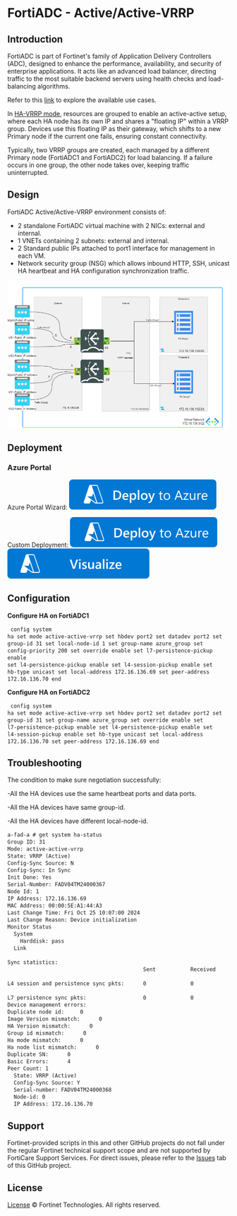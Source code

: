 # FortiADC - Active/Active-VRRP

## Introduction

FortiADC is part of Fortinet's family of Application Delivery Controllers (ADC), designed to enhance the performance, availability, and security of enterprise applications.
It acts like an advanced load balancer, directing traffic to the most suitable backend servers using health checks and load-balancing algorithms.

Refer to this [link](https://github.com/40net-cloud/fortinet-azure-solutions/tree/main/FortiADC/A-Single-VM#Use-Cases) to explore the available use cases.

In [HA-VRRP mode](https://docs.fortinet.com/document/fortiadc/7.4.0/ha-deployment-guide/261403/ha-modes), resources are grouped to enable an active-active setup, where each HA node has its own IP and shares a "floating IP" within a VRRP group. Devices use this floating IP as their gateway, which shifts to a new Primary node if the current one fails, ensuring constant connectivity.

Typically, two VRRP groups are created, each managed by a different Primary node (FortiADC1 and FortiADC2) for load balancing. If a failure occurs in one group, the other node takes over, keeping traffic uninterrupted.

## Design

FortiADC Active/Active-VRRP environment consists of:

- 2 standalone FortiADC virtual machine with 2 NICs: external and internal.
- 1 VNETs containing 2 subnets: external and internal.
- 2 Standard public IPs attached to port1 interface for management in each VM.
- Network security group (NSG) which allows inbound HTTP, SSH, unicast HA heartbeat and HA configuration synchronization traffic.

![FortiADC-VRRP-A-A azure design](images/fad-vrrp-a-a.png)

## Deployment

### Azure Portal

Azure Portal Wizard:
[![Azure Portal Wizard](https://raw.githubusercontent.com/Azure/azure-quickstart-templates/master/1-CONTRIBUTION-GUIDE/images/deploytoazure.svg?sanitize=true)](https://portal.azure.com/#create/Microsoft.Template/uri/https%3A%2F%2Fraw.githubusercontent.com%2F40net-cloud%2Ffortinet-azure-solutions%2Fmain%2FFortiWeb%2FActive-Active%2FmainTemplate.json/createUIDefinitionUri/https%3A%2F%2Fraw.githubusercontent.com%2F40net-cloud%2Ffortinet-azure-solutions%2Fmain%2FFortiWeb%2FActive-Active%2FcreateUiDefinition.json)

Custom Deployment:
[![Deploy To Azure](https://raw.githubusercontent.com/Azure/azure-quickstart-templates/master/1-CONTRIBUTION-GUIDE/images/deploytoazure.svg?sanitize=true)](https://portal.azure.com/#create/Microsoft.Template/uri/https%3A%2F%2Fraw.githubusercontent.com%2F40net-cloud%2Ffortinet-azure-solutions%2Fmain%2FFortiWeb%2FActive-Active%2FmainTemplate.json)
[![Visualize](https://raw.githubusercontent.com/Azure/azure-quickstart-templates/master/1-CONTRIBUTION-GUIDE/images/visualizebutton.svg?sanitize=true)](http://armviz.io/#/?load=https%3A%2F%2Fraw.githubusercontent.com%2F40net-cloud%2Ffortinet-azure-solutions$2Fmain%2FFortiWeb%2FActive-Active%2FmainTemplate.json)

## Configuration

**Configure HA on FortiADC1**
<code><pre>
config system ha
set mode active-active-vrrp
set hbdev port2
set datadev port2
set group-id 31
set local-node-id 1
set group-name azure_group
set config-priority 200
set override enable
set l7-persistence-pickup enable
set l4-persistence-pickup enable
set l4-session-pickup enable
set hb-type unicast
set local-address 172.16.136.69
set peer-address 172.16.136.70
end
</code></pre>

**Configure HA on FortiADC2**
<code><pre>
config system ha
set mode active-active-vrrp
set hbdev port2
set datadev port2
set group-id 31
set group-name azure_group
set override enable
set l7-persistence-pickup enable
set l4-persistence-pickup enable
set l4-session-pickup enable
set hb-type unicast
set local-address 172.16.136.70
set peer-address 172.16.136.69
end
</code></pre>


## Troubleshooting

The condition to make sure negotiation successfully:

-All the HA devices use the same heartbeat ports and data ports.

-All the HA devices have same group-id.

-All the HA devices have different local-node-id.

```
a-fad-a # get system ha-status 
Group ID: 31
Mode: active-active-vrrp
State: VRRP (Active)
Config-Sync Source: N
Config-Sync: In Sync
Init Done: Yes
Serial-Number: FADV04TM24000367
Node Id: 1
IP Address: 172.16.136.69
MAC Address: 00:00:5E:A1:44:A3
Last Change Time: Fri Oct 25 10:07:00 2024
Last Change Reason: Device initialization
Monitor Status
  System
    Harddisk: pass
  Link

Sync statistics:
                                           Sent           Received

L4 session and persistence sync pkts:      0              0

L7 persistence sync pkts:                  0              0
Device management errors:
Duplicate node id:     0
Image Version mismatch:      0
HA Version mismatch:      0
Group id mismatch:      0
Ha mode mismatch:      0
Ha node list mismatch:      0
Duplicate SN:      0
Basic Errors:      4
Peer Count: 1
  State: VRRP (Active)
  Config-Sync Source: Y
  Serial-number: FADV04TM24000368
  Node-id: 0
  IP Address: 172.16.136.70
```

## Support

Fortinet-provided scripts in this and other GitHub projects do not fall under the regular Fortinet technical support scope and are not supported by FortiCare Support Services.
For direct issues, please refer to the [Issues](https://github.com/40net-cloud/fortinet-azure-solutions/issues) tab of this GitHub project.

## License

[License](/../../blob/main/LICENSE) © Fortinet Technologies. All rights reserved.
